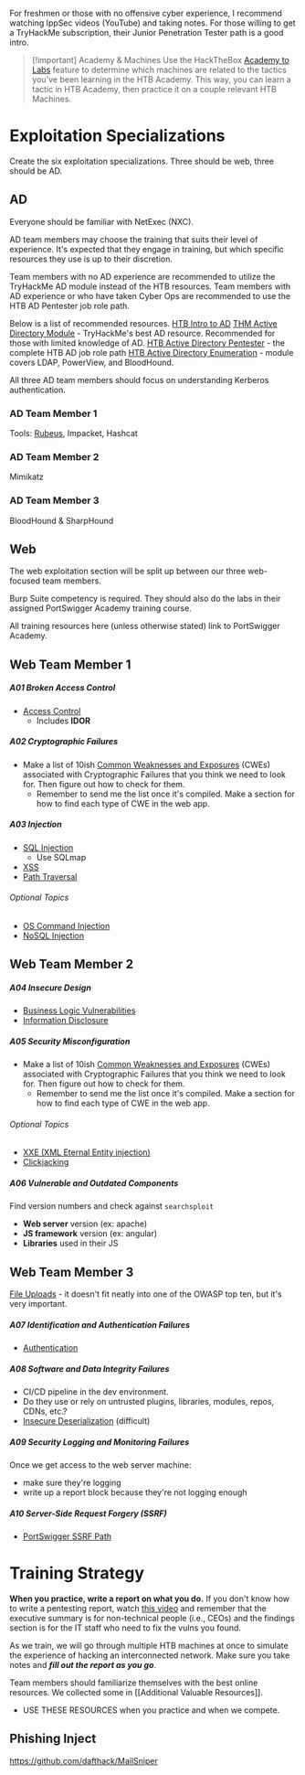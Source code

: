 For freshmen or those with no offensive cyber experience, I recommend watching IppSec videos (YouTube) and taking notes. For those willing to get a TryHackMe subscription, their Junior Penetration Tester path is a good intro.

>[!important] Academy & Machines
>Use the HackTheBox [Academy to Labs](https://academy.hackthebox.com/academy-lab-relations) feature to determine which machines are related to the tactics you've been learning in the HTB Academy. This way, you can learn a tactic in HTB Academy, then practice it on a couple relevant HTB Machines.
# Exploitation Specializations
Create the six exploitation specializations. Three should be web, three should be AD.
## AD
Everyone should be familiar with NetExec (NXC).

AD team members may choose the training that suits their level of experience. It's expected that they engage in training, but which specific resources they use is up to their discretion. 

Team members with no AD experience are recommended to utilize the TryHackMe AD module instead of the HTB resources. Team members with AD experience or who have taken Cyber Ops are recommended to use the HTB AD Pentester job role path. 

Below is a list of recommended resources.
[HTB Intro to AD](https://academy.hackthebox.com/course/preview/introduction-to-active-directory)
[THM Active Directory Module](https://tryhackme.com/module/hacking-active-directory) - TryHackMe's best AD resource. Recommended for those with limited knowledge of AD. 
[HTB Active Directory Pentester](https://academy.hackthebox.com/path/preview/active-directory-penetration-tester) - the complete HTB AD job role path
[HTB Active Directory Enumeration](https://academy.hackthebox.com/path/preview/active-directory-enumeration) - module covers LDAP, PowerView, and BloodHound. 

All three AD team members should focus on understanding Kerberos authentication. 
### AD Team Member 1
Tools: [Rubeus](https://github.com/GhostPack/Rubeus), Impacket, Hashcat
### AD Team Member 2
Mimikatz
### AD Team Member 3
BloodHound & SharpHound
## Web
The web exploitation section will be split up between our three web-focused team members.

Burp Suite competency is required. 
They should also do the labs in their assigned PortSwigger Academy training course.

All training resources here (unless otherwise stated) link to PortSwigger Academy.
## Web Team Member 1
##### A01 Broken Access Control
- [Access Control](https://portswigger.net/web-security/access-control)
	- Includes **IDOR**
##### A02 Cryptographic Failures
- Make a list of 10ish [Common Weaknesses and Exposures](https://owasp.org/Top10/A02_2021-Cryptographic_Failures/#list-of-mapped-cwes) (CWEs) associated with Cryptographic Failures that you think we need to look for. Then figure out how to check for them.
	- Remember to send me the list once it's compiled. Make a section for how to find each type of CWE in the web app.
##### A03 Injection
- [SQL Injection](https://portswigger.net/web-security/sql-injection)
	- Use SQLmap
- [XSS](https://portswigger.net/web-security/cross-site-scripting)
- [Path Traversal](https://portswigger.net/web-security/file-path-traversal)
###### Optional Topics
- [OS Command Injection](https://portswigger.net/web-security/os-command-injection)
- [NoSQL Injection](https://portswigger.net/web-security/nosql-injection)
## Web Team Member 2
##### A04 Insecure Design
- [Business Logic Vulnerabilities](https://portswigger.net/web-security/logic-flaws)
- [Information Disclosure](https://portswigger.net/web-security/information-disclosure)
##### A05 Security Misconfiguration
- Make a list of 10ish [Common Weaknesses and Exposures](https://owasp.org/Top10/A05_2021-Security_Misconfiguration/#list-of-mapped-cwes) (CWEs) associated with Cryptographic Failures that you think we need to look for. Then figure out how to check for them.
	- Remember to send me the list once it's compiled. Make a section for how to find each type of CWE in the web app.
###### Optional Topics
- [XXE (XML Eternal Entity injection)](https://portswigger.net/web-security/xxe)
- [Clickjacking](https://portswigger.net/web-security/clickjacking)
##### A06 Vulnerable and Outdated Components
Find version numbers and check against `searchsploit`
- **Web server** version (ex: apache)
- **JS framework** version (ex: angular)
- **Libraries** used in their JS
## Web Team Member 3
[File Uploads](https://portswigger.net/web-security/file-upload) - it doesn't fit neatly into one of the OWASP top ten, but it's very important.
##### A07 Identification and Authentication Failures
- [Authentication](https://portswigger.net/web-security/authentication)
##### A08 Software and Data Integrity Failures
- CI/CD pipeline in the dev environment. 
- Do they use or rely on untrusted plugins, libraries, modules, repos, CDNs, etc.?
- [Insecure Deserialization](https://portswigger.net/web-security/deserialization) (difficult)
##### A09 Security Logging and Monitoring Failures
Once we get access to the web server machine:
- make sure they're logging
- write up a report block because they're not logging enough
##### A10 Server-Side Request Forgery (SSRF)
- [PortSwigger SSRF Path](https://portswigger.net/web-security/learning-paths/ssrf-attacks)
# Training Strategy
**When you practice, write a report on what you do.** If you don't know how to write a pentesting report, watch [this video](https://youtu.be/Ys5eIqS5pKw?si=AWrs8eGuEAD7tNQf) and remember that the executive summary is for non-technical people (i.e., CEOs) and the findings section is for the IT staff who need to fix the vulns you found.

As we train, we will go through multiple HTB machines at once to simulate the experience of hacking an interconnected network. Make sure you take notes and ***fill out the report as you go***.

Team members should familiarize themselves with the best online resources. We collected some in [[Additional Valuable Resources]]. 
- USE THESE RESOURCES when you practice and when we compete.
## Phishing Inject
https://github.com/dafthack/MailSniper